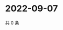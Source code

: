 # 2022-09-07

共 0 条

<!-- BEGIN WEIBO -->
<!-- 最后更新时间 Wed Sep 07 2022 22:25:05 GMT+0800 (China Standard Time) -->

<!-- END WEIBO -->

